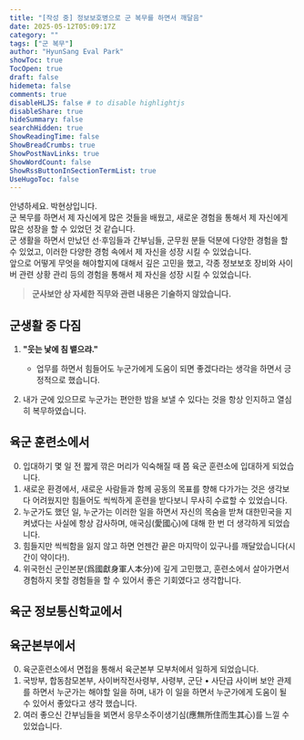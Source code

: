 ```yaml
---
title: "[작성 중] 정보보호병으로 군 복무를 하면서 깨달음"
date: 2025-05-12T05:09:17Z
category: ""
tags: ["군 복무"]
author: "HyunSang Eval Park"
showToc: true
TocOpen: true
draft: false
hidemeta: false
comments: true
disableHLJS: false # to disable highlightjs
disableShare: true
hideSummary: false
searchHidden: true
ShowReadingTime: false
ShowBreadCrumbs: true
ShowPostNavLinks: true
ShowWordCount: false
ShowRssButtonInSectionTermList: true
UseHugoToc: false
---
```


안녕하세요. 박현상입니다.  
군 복무를 하면서 제 자신에게 많은 것들을 배웠고, 새로운 경험을 통해서 제 자신에게 많은 성장을 할 수 있었던 것 같습니다.  
군 생활을 하면서 만났던 선·후임들과 간부님들, 군무원 분들 덕분에 다양한 경험을 할 수 있었고, 이러한 다양한 경험 속에서 제 자신을 성장 시킬 수 있었습니다.  
앞으로 어떻게 무엇을 해야할지에 대해서 깊은 고민을 했고, 각종 정보보호 장비와 사이버 관련 상황 관리 등의 경험을 통해서 제 자신을 성장 시킬 수 있었습니다.  

> **군사보안 상 자세한 직무와 관련 내용은 기술하지 않았습니다.**

## 군생활 중 다짐

1. **"웃는 낯에 침 뱉으랴."**
   - 업무를 하면서 힘들어도 누군가에게 도움이 되면 좋겠다라는 생각을 하면서 긍정적으로 했습니다.

2. 내가 군에 있으므로 누군가는 편안한 밤을 보낼 수 있다는 것을 항상 인지하고 열심히 복무하였습니다.

## 육군 훈련소에서

0. 입대하기 몇 일 전 짧게 깎은 머리가 익숙해질 때 쯤 육군 훈련소에 입대하게 되었습니다. 
1. 새로운 환경에서, 새로운 사람들과 함께 공동의 목표를 향해 다가가는 것은 생각보다 어려웠지만 힘들어도 씩씩하게 훈련을 받다보니 무사히 수료할 수 있었습니다.
3. 누군가도 했던 일, 누군가는 이러한 일을 하면서 자신의 목숨을 받쳐 대한민국을 지켜냈다는 사실에 항상 감사하며, 애국심(愛國心)에 대해 한 번 더 생각하게 되었습니다.
4. 힘들지만 씩씩함을 잃지 않고 하면 언젠간 끝은 마지막이 있구나를 깨달았습니다(시간이 약이다!).
5. 위국헌신 군인본분(爲國獻身軍人本分)에 깊게 고민했고, 훈련소에서 살아가면서 경험하지 못할 경험들을 할 수 있어서 좋은 기회였다고 생각합니다.

## 육군 정보통신학교에서

## 육군본부에서
0. 육군훈련소에서 면접을 통해서 육군본부 모부처에서 일하게 되었습니다.
1. 국방부, 합동참모본부, 사이버작전사령부, 사령부, 군단 • 사단급 사이버 보안 관제를 하면서 누군가는 해야할 일을 하며, 내가 이 일을 하면서 누군가에게 도움이 될 수 있어서 좋았다고 생각 했습니다.
2. 여러 좋으신 간부님들을 뵈면서 응무소주이생기심(應無所住而生其心)를 느낄 수 있었습니다.